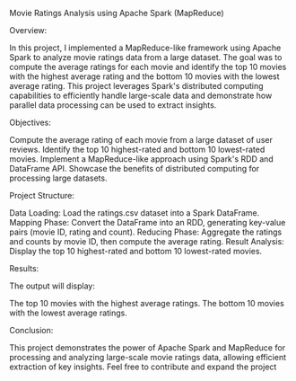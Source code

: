 Movie Ratings Analysis using Apache Spark (MapReduce)

Overview: 

In this project, I implemented a MapReduce-like framework using Apache Spark to analyze movie ratings data from a large dataset. The goal was to compute the average ratings for each movie and identify the top 10 movies with the highest average rating and the bottom 10 movies with the lowest average rating. This project leverages Spark's distributed computing capabilities to efficiently handle large-scale data and demonstrate how parallel data processing can be used to extract insights.

Objectives:

Compute the average rating of each movie from a large dataset of user reviews.
Identify the top 10 highest-rated and bottom 10 lowest-rated movies.
Implement a MapReduce-like approach using Spark's RDD and DataFrame API.
Showcase the benefits of distributed computing for processing large datasets.

Project Structure:

Data Loading: Load the ratings.csv dataset into a Spark DataFrame.
Mapping Phase: Convert the DataFrame into an RDD, generating key-value pairs (movie ID, rating and count).
Reducing Phase: Aggregate the ratings and counts by movie ID, then compute the average rating.
Result Analysis: Display the top 10 highest-rated and bottom 10 lowest-rated movies.

Results:

The output will display:

The top 10 movies with the highest average ratings.
The bottom 10 movies with the lowest average ratings.

Conclusion:

This project demonstrates the power of Apache Spark and MapReduce for processing and analyzing large-scale movie ratings data, allowing efficient extraction of key insights. Feel free to contribute and expand the project
